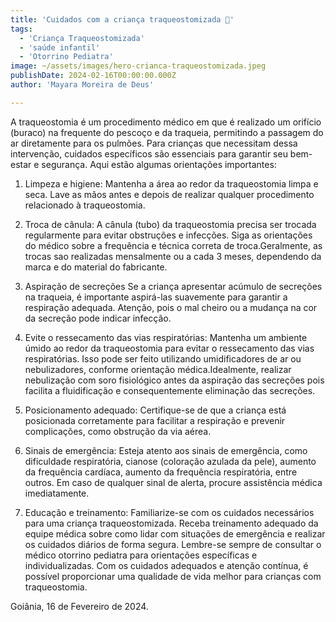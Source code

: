 ```yaml
---
title: 'Cuidados com a criança traqueostomizada 👶'
tags:
  - 'Criança Traqueostomizada'
  - 'saúde infantil'
  - 'Otorrino Pediatra'
image: ~/assets/images/hero-crianca-traqueostomizada.jpeg
publishDate: 2024-02-16T00:00:00.000Z
author: 'Mayara Moreira de Deus'

---
```

A traqueostomia é um procedimento médico em que é realizado um  orifício (buraco) na frequente do pescoço e da traqueia,  permitindo a passagem do ar diretamente para os pulmões. Para crianças que necessitam dessa intervenção, cuidados específicos são essenciais para garantir seu bem-estar e segurança. Aqui estão algumas orientações importantes:

1) Limpeza e higiene: Mantenha a área ao redor da traqueostomia limpa e seca. Lave as mãos antes e depois de realizar qualquer procedimento relacionado à traqueostomia.


2) Troca de cânula: A cânula (tubo) da traqueostomia precisa ser trocada regularmente para evitar obstruções e infecções. Siga as orientações do médico sobre a frequência e técnica correta de troca.Geralmente, as trocas sao realizadas mensalmente ou a cada 3 meses, dependendo da marca e do material do fabricante. 


3) Aspiração de secreções Se a criança apresentar acúmulo de secreções na traqueia, é importante aspirá-las suavemente para garantir a respiração adequada. Atenção, pois o mal cheiro ou a mudança na cor da secreção pode indicar infecção. 


4) Evite o ressecamento das vias respiratórias:  Mantenha um ambiente úmido ao redor da traqueostomia para evitar o ressecamento das vias respiratórias. Isso pode ser feito utilizando umidificadores de ar ou nebulizadores, conforme orientação médica.Idealmente, realizar nebulização com soro fisiológico antes da aspiração das secreções pois facilita a fluidificação e consequentemente eliminação das secreções. 


5) Posicionamento adequado: Certifique-se de que a criança está posicionada corretamente para facilitar a respiração e prevenir complicações, como obstrução da via aérea.


6) Sinais de emergência: Esteja atento aos sinais de emergência, como dificuldade respiratória, cianose (coloração azulada da pele), aumento da frequência cardíaca, aumento da frequência respiratória,  entre outros. Em caso de qualquer sinal de alerta, procure assistência médica imediatamente.


7) Educação e treinamento: Familiarize-se com os cuidados necessários para uma criança traqueostomizada. Receba treinamento adequado da equipe médica sobre como lidar com situações de emergência e realizar os cuidados diários de forma segura.
Lembre-se sempre de consultar o médico otorrino pediatra  para orientações específicas e individualizadas. Com os cuidados adequados e atenção contínua, é possível proporcionar uma qualidade de vida melhor para crianças com traqueostomia.

Goiânia, 16 de Fevereiro de 2024.

